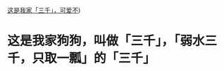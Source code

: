 [这是我家「三千」，可爱不](https://raw.githubusercontent.com/licunchang/licunchang/master/blog/images/shouzhi.jpeg))

# 这是我家狗狗，叫做「三千」，「弱水三千，只取一瓢」的「三千」